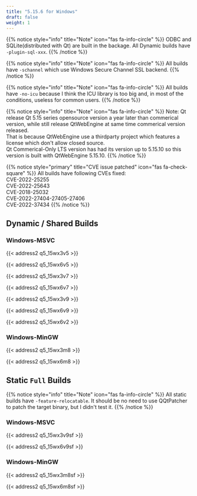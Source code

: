 ```yaml
---
title: "5.15.6 for Windows"
draft: false
weight: 1
---
```


{{% notice style="info" title="Note"  icon="fas fa-info-circle" %}}
ODBC and SQLite(distributed with Qt) are built in the backage. All Dynamic builds have `-plugin-sql-xxx`.
{{% /notice %}}

{{% notice style="info" title="Note"  icon="fas fa-info-circle" %}}
All builds have `-schannel` which use Windows Secure Channel SSL backend.
{{% /notice %}}

{{% notice style="info" title="Note"  icon="fas fa-info-circle" %}}
All builds have `-no-icu` because I think the ICU library is too big and, in most of the conditions, useless for common users.
{{% /notice %}}

{{% notice style="info" title="Note"  icon="fas fa-info-circle" %}}
Note: Qt release Qt 5.15 series opensource version a year later than commerical version, while still release QtWebEngine at same time commerical version released.  
That is because QtWebEngine use a thirdparty project which features a license which don't allow closed source.  
Qt Commerical-Only LTS version has had its version up to 5.15.10 so this version is built with QtWebEngine 5.15.10.
{{% /notice %}}

{{% notice style="primary" title="CVE issue patched" icon="fas fa-check-square" %}}
All builds have following CVEs fixed:  
CVE-2022-25255  
CVE-2022-25643  
CVE-2018-25032  
CVE-2022-27404-27405-27406  
CVE-2022-37434
{{% /notice %}}

## Dynamic / Shared Builds

### Windows-MSVC

{{< address2 q5_15wx3v5 >}}

{{< address2 q5_15wx6v5 >}}

{{< address2 q5_15wx3v7 >}}

{{< address2 q5_15wx6v7 >}}

{{< address2 q5_15wx3v9 >}}

{{< address2 q5_15wx6v9 >}}

{{< address2 q5_15wx6v2 >}}

### Windows-MinGW

{{< address2 q5_15wx3m8 >}}

{{< address2 q5_15wx6m8 >}}

## Static `Full` Builds

{{% notice style="info" title="Note"  icon="fas fa-info-circle" %}}
All static builds have `-feature-relocatable`. It should be no need to use QQtPatcher to patch the target binary, but I didn't test it.
{{% /notice %}}

### Windows-MSVC

{{< address2 q5_15wx3v9sf >}}

{{< address2 q5_15wx6v9sf >}}

### Windows-MinGW

{{< address2 q5_15wx3m8sf >}}

{{< address2 q5_15wx6m8sf >}}
